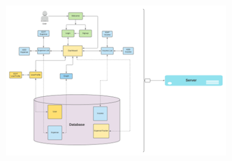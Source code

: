 ![alt text](https://github.com/TASEWA/Expense-Tracker/blob/2900629b450108fbbd62d068b974b0fc425a8cee/src/public/image/updated_design_diagram.png)


